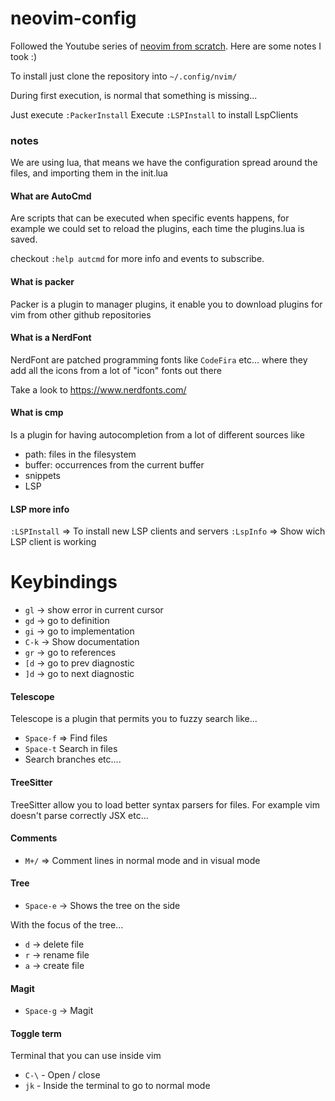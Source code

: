 # neovim-config

Followed the Youtube series of [neovim from scratch](https://www.youtube.com/playlist?list=PLhoH5vyxr6Qq41NFL4GvhFp-WLd5xzIz). Here are some notes I took :)

To install just clone the repository into `~/.config/nvim/`

During first execution, is normal that something is missing... 

Just execute `:PackerInstall`
Execute `:LSPInstall` to install LspClients

### notes

We are using lua, that means we have the configuration spread around the files, and importing them
in the init.lua


#### What are AutoCmd

Are scripts that can be executed when specific events happens, for example we could 
set to reload the plugins, each time the plugins.lua is saved.

checkout `:help autcmd` for more info and events to subscribe.

#### What is packer

Packer is a plugin to manager plugins, it enable you to download plugins for vim from other github repositories

#### What is a NerdFont

NerdFont are patched programming fonts like `CodeFira` etc... where they add all the icons from a lot of "icon" fonts out there

Take a look to https://www.nerdfonts.com/

#### What is cmp

Is a plugin for having autocompletion from a lot of different sources like
- path: files in the filesystem
- buffer: occurrences from the current buffer
- snippets
- LSP 

#### LSP more info

`:LSPInstall` => To install new LSP clients and servers
`:LspInfo` => Show wich LSP client is working

Keybindings
===========

- `gl` -> show error in current cursor
- `gd` -> go to definition
- `gi` -> go to implementation
- `C-k` -> Show documentation
- `gr` -> go to references
- `[d` -> go to prev diagnostic
- `]d` -> go to next diagnostic

#### Telescope

Telescope is a plugin that permits you to fuzzy search like...

- `Space-f` => Find files
- `Space-t` Search in files
- Search branches etc....


#### TreeSitter

TreeSitter allow you to load better syntax parsers for files. For example vim doesn't parse correctly JSX etc...


#### Comments

- `M+/` => Comment lines in normal mode and in visual mode

#### Tree

- `Space-e` -> Shows the tree on the side

With the focus of the tree...

- `d` -> delete file
- `r` -> rename file
- `a` -> create file

#### Magit

- `Space-g` -> Magit


#### Toggle term

Terminal that you can use inside vim

- `C-\` - Open / close
- `jk` - Inside the terminal to go to normal mode

